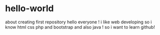 # hello-world
about creating first repository
hello everyone !
i like web developing so i know html css php and bootstrap and 
also java ! so i want to learn github!
